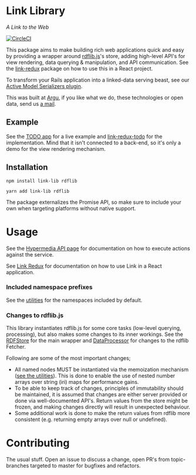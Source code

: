 # Link Library
*A Link to the Web*

[![CircleCI](https://circleci.com/gh/fletcher91/link-lib.svg?style=svg)](https://circleci.com/gh/fletcher91/link-lib)

This package aims to make building rich web applications quick and easy by providing a wrapper around 
[rdflib.js](https://github.com/linkeddata/rdflib.js)'s store, adding high-level API's for view rendering, data querying
& manipulation, and API communication. See the [link-redux](https://github.com/fletcher91/link-redux) package on how to
use this in a React project.

To transform your Rails application into a linked-data serving beast, see our 
[Active Model Serializers plugin](https://github.com/argu-co/rdf-serializers).

This was built at [Argu](https://argu.co), if you like what we do, these technologies
or open data, send us [a mail](mailto:info@argu.co).

## Example
See the [TODO app](https://fletcher91.github.io/link-redux-todo/#/) for a live example and 
[link-redux-todo](https://github.com/fletcher91/link-redux-todo) for the implementation. Mind that it isn't connected to
a back-end, so it's only a demo for the view rendering mechanism.

## Installation

`npm install link-lib rdflib`

`yarn add link-lib rdflib`

The package externalizes the Promise API, so make sure to include your own when targeting platforms without native
support.

# Usage

See the [Hypermedia API page](https://github.com/fletcher91/link-lib/wiki/Hypermedia-API) for documentation on how to
execute actions against the service.

See [Link Redux](https://github.com/fletcher91/link-redux) for documentation on how to use Link in a React application.

### Included namespace prefixes

See the [utilities](https://github.com/fletcher91/link-lib/blob/master/src/utilities.ts) for the namespaces included by
default.

### Changes to rdflib.js
This library instantiates rdflib.js for some core tasks (low-level querying, processing), but also makes some changes to
its inner workings. See the [RDFStore](https://github.com/fletcher91/link-lib/blob/master/src/RDFStore.ts) for the main
wrapper and [DataProcessor](https://github.com/fletcher91/link-lib/blob/master/src/processor/DataProcessor.ts) for
changes to the rdflib Fetcher.

Following are some of the most important changes;

* All named nodes MUST be instantiated via the memoization mechanism 
([see the utilities](https://github.com/fletcher91/link-lib/blob/master/src/utilities.ts)). This is done to enable the 
use of nested number arrays over string (iri) maps for performance gains.
* To be able to keep track of changes, principles of immutability should be maintained, it is assumed that changes are
either server provided or done via well-documented API's. Return values from the store might be frozen, and making
changes directly will result in unexpected behaviour.
* Some additional work is done to make the return values from rdflib more consistent (e.g. returning empty arrays over
null or undefined).

# Contributing

The usual stuff. Open an issue to discuss a change, open PR's from topic-branches targeted to master for bugfixes and
refactors.
